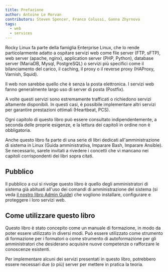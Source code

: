 ```yaml
---
title: Prefazione
author: Antoine Le Morvan
contributors: Steven Spencer, Franco Colussi, Ganna Zhyrnova
tags:
  - web
  - services
---
```


<!-- markdownlint-disable MD025 MD007 -->

Rocky Linux fa parte della famiglia Enterprise Linux, che lo rende particolarmente adatto a ospitare servizi web come file server (FTP, sFTP), web server (apache, nginx), application server (PHP, Python), database server (MariaDB, Mysql, PostgreSQL) o servizi più specifici come il bilanciamento del carico, il caching, il proxy o il reverse proxy (HAProxy, Varnish, Squid).

Il web non sarebbe quello che è senza la posta elettronica. I servizi web fanno generalmente largo uso di server di posta (Postfix).

A volte questi servizi sono estremamente trafficati o richiedono servizi altamente disponibili. In questi casi, è possibile implementare altri servizi per garantire prestazioni ottimali (Heartbeat, PCS).

Ogni capitolo di questo libro può essere consultato indipendentemente, a seconda delle proprie esigenze, e la lettura dei capitoli in ordine non è obbligatoria.

Anche questo libro fa parte di una serie di libri dedicati all'amministrazione di sistema in Linux (Guida amministrativa, Imparare Bash, Imparare Ansible). Se necessario, sarete invitati a rivedere i concetti che vi mancano nei capitoli corrispondenti dei libri sopra citati.

## Pubblico

Il pubblico a cui si rivolge questo libro è quello degli amministratori di sistema già abituati all'uso dei comandi di amministrazione del sistema (si veda [il nostro libro Admin Guide](../admin_guide/00-toc.md)) che vogliono installare, configurare e proteggere i loro servizi web.

## Come utilizzare questo libro

Questo libro è stato concepito come un manuale di formazione, in modo da poter essere utilizzato in diversi modi. Può essere utilizzato come strumento di formazione per i formatori o come strumento di autoformazione per gli amministratori che desiderano acquisire nuove competenze o rafforzare le conoscenze esistenti.

Per implementare alcuni dei servizi presentati in questo libro, potrebbero essere necessari due (o più) server per mettere in pratica la teoria.
